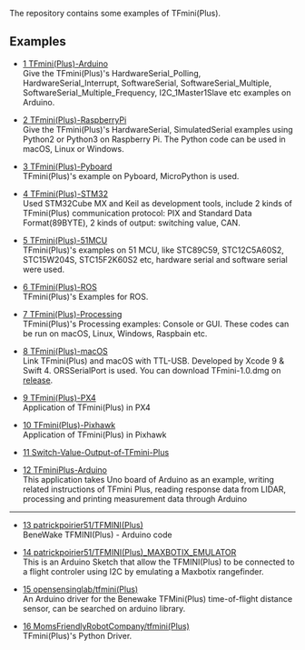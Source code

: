 The repository contains some examples of TFmini(Plus).

## Examples

- [1 TFmini(Plus)-Arduino](https://github.com/TFmini/TFmini-Arduino)
<br>Give the TFmini(Plus)'s HardwareSerial_Polling, HardwareSerial_Interrupt, SoftwareSerial, SoftwareSerial_Multiple, SoftwareSerial_Multiple_Frequency, I2C_1Master1Slave etc examples on Arduino. 

- [2 TFmini(Plus)-RaspberryPi](https://github.com/TFmini/TFmini-RaspberryPi)
<br>Give the TFmini(Plus)'s HardwareSerial, SimulatedSerial examples using Python2 or Python3 on Raspberry Pi.  The Python code can be used in macOS, Linux or Windows.  

- [3 TFmini(Plus)-Pyboard](https://github.com/TFmini/TFmini-Pyboard)
<br>TFmini(Plus)'s example on Pyboard, MicroPython is used. 

- [4 TFmini(Plus)-STM32](https://github.com/TFmini/TFmini-STM32)
<br>Used STM32Cube MX and Keil as development tools, include 2 kinds of TFmini(Plus) communication protocol: PIX and Standard Data Format(89BYTE), 2 kinds of output: switching value, CAN.  

- [5 TFmini(Plus)-51MCU](https://github.com/TFmini/TFmini-51MCU)
<br>TFmini(Plus)'s examples on 51 MCU, like STC89C59, STC12C5A60S2, STC15W204S, STC15F2K60S2 etc, hardware serial and software serial were used.   

- [6 TFmini(Plus)-ROS](https://github.com/TFmini/TFmini-ROS)
<br>TFmini(Plus)'s Examples for ROS.  

- [7 TFmini(Plus)-Processing](https://github.com/TFmini/TFmini-Processing)
<br>TFmini(Plus)'s Processing examples: Console or GUI. These codes can be run on macOS, Linux, Windows, Raspbain etc.  

- [8 TFmini(Plus)-macOS](https://github.com/TFmini/TFmini-macOS)
<br>Link TFmini(Plus) and macOS with TTL-USB. Developed by Xcode 9 & Swift 4. ORSSerialPort is used. You can download TFmini-1.0.dmg on [release](https://github.com/TFmini/TFmini-macOS/releases).  

- [9 TFmini(Plus)-PX4](https://github.com/TFmini/TFmini-PX4)
<br>Application of TFmini(Plus) in PX4

- [10 TFmini(Plus)-Pixhawk](https://github.com/TFmini/TFmini-pixhawk)
<br>Application of TFmini(Plus) in Pixhawk

- [11 Switch-Value-Output-of-TFmini-Plus](Switch-Value-Output-of-TFmini-Plus.pdf)

- [12 TFminiPlus-Arduino](https://github.com/TFmini/TFminiPlus-Arduino)
<br>This application takes Uno board of Arduino as an example, writing related instructions of TFmini Plus, reading response data from LIDAR, processing and printing measurement data through Arduino

---

- [13 patrickpoirier51/TFMINI(Plus)](https://github.com/patrickpoirier51/TFMINI)
<br>BeneWake TFMINI(Plus) - Arduino code

- [14 patrickpoirier51/TFMINI(Plus)_MAXBOTIX_EMULATOR](https://github.com/patrickpoirier51/TFMINI_MAXBOTIX_EMULATOR)
<br>This is an Arduino Sketch that allow the TFMINI(Plus) to be connected to a flight controler using I2C by emulating a Maxbotix rangefinder.

- [15 opensensinglab/tfmini(Plus)](https://github.com/opensensinglab/tfmini)
<br>An Arduino driver for the Benewake TFMini(Plus) time-of-flight distance sensor, can be searched on arduino library.  

- [16 MomsFriendlyRobotCompany/tfmini(Plus)](https://github.com/MomsFriendlyRobotCompany/tfmini)
<br>TFmini(Plus)'s Python Driver. 

